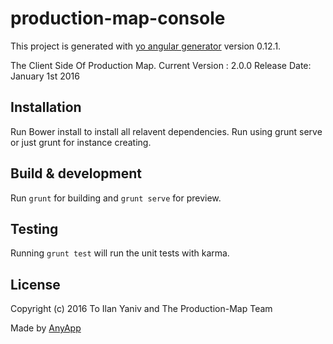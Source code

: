 # production-map-console

This project is generated with [yo angular generator](https://github.com/yeoman/generator-angular)
version 0.12.1.

The Client Side Of Production Map.
Current Version : 2.0.0 
Release Date: January 1st 2016

## Installation
Run Bower install to install all relavent dependencies.
Run using grunt serve or just grunt for instance creating.

## Build & development

Run `grunt` for building and `grunt serve` for preview.

## Testing

Running `grunt test` will run the unit tests with karma.


## License

Copyright (c) 2016 To Ilan Yaniv and The Production-Map Team

Made by [AnyApp](http://any-app.com/)
